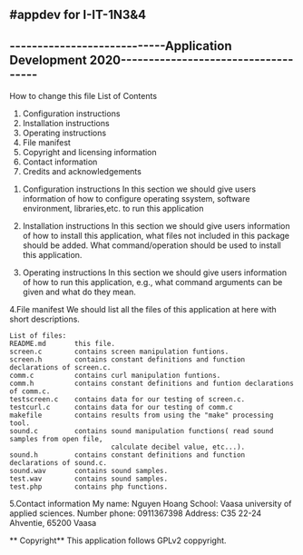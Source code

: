 #appdev for I-IT-1N3&4
--------------------------------------------------------------------------------------------
----------------------------Application Development 2020------------------------------------
--------------------------------------------------------------------------------------------
How to change this file
List of Contents
1) Configuration instructions
2) Installation instructions
3) Operating instructions
4) File manifest
5) Copyright and licensing information
6) Contact information
7) Credits and acknowledgements

1. Configuration instructions
	In this section we should give users information of how to configure
	operating ssystem, software environment, libraries,etc. to run this application

2. Installation instructions
	In this section we should give users information of how to install this application, what files not included in this package should be added.
	What command/operation should be used to install this application.

3. Operating instructions
	In this section we should give users information of how to run this application,
	 e.g., what command arguments can be given and what do they mean.	 

4.File manifest
	We should list all the files of this application at here with short descriptions.

	List of files:
	README.md		this file.
	screen.c		contains screen manipulation funtions.
	screen.h		contains constant definitions and function declarations of screen.c.
	comm.c			contains curl manipulation funtions.
	comm.h			contains constant definitions and funtion declarations of comm.c.
	testscreen.c	contains data for our testing of screen.c.
	testcurl.c		contains data for our testing of comm.c
	makefile		contains results from using the "make" processing tool.
	sound.c			contains sound manipulation functions( read sound samples from open file,
							 calculate decibel value, etc...).
	sound.h			contains constant definitions and function declarations of sound.c.
	sound.wav		contains sound samples.
	test.wav		contains sound samples.
	test.php		contains php functions.
	
5.Contact information
	My name: Nguyen Hoang
	School: Vaasa university of applied sciences.
	Number phone: 0911367398
	Address: C35 22-24 Ahventie, 65200 Vaasa

   ** Copyright**
	This application follows GPLv2 coppyright.
